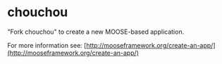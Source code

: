 chouchou
=====

"Fork chouchou" to create a new MOOSE-based application.

For more information see: [http://mooseframework.org/create-an-app/](http://mooseframework.org/create-an-app/)
